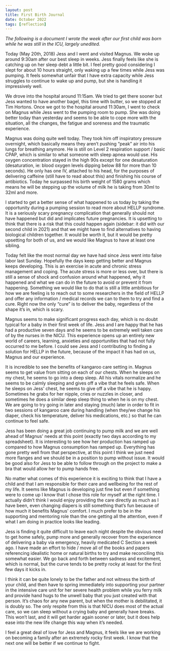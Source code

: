 ```yaml
---
layout: post
title: First Birth Journal
date: October 2022
tags: [reflection]
---
```

*The following is a document I wrote the week after our first child was born while he was still in the ICU, largely unedited.*

Today (May 20th, 2018) Jess and I went and visited Magnus. We woke up around 9:30am after our best sleep in weeks. Jess finally feels like she is catching up on her sleep debt a little bit. I feel pretty good considering I slept for about 10 hours straight, only waking up a few times while Jess was pumping. It feels somewhat unfair that I have extra capacity while Jess struggles to continue to wake up and pump, but she is handling it impressively well.

We drove into the hospital around 11:15am. We tried to get there sooner but Jess wanted to have another bagel, this time with butter, so we stopped at Tim Hortons. Once we got to the hospital around 11:30am, I went to check on Magnus while Jess went to the pumping room to pump. She was doing better today than yesterday and seems to be able to cope more with the situation, all the changes, the fatigue and soreness and the traumatic experience.

Magnus was doing quite well today. They took him off inspiratory pressure overnight, which basically means they aren’t pushing “peak” air into his lungs for breathing anymore. He is still on Level 2 respiration support / basic CPAP, which is similar to what someone with sleep apnea would use. His oxygen concentration stayed in the high 90s except for one desaturation (desaturation, ie: blood oxygen levels dipping below 88 for more than 10 seconds). He only has one IV, attached to his head, for the purposes of delivering caffeine (still have to read about this) and finishing his course of antibiotics. Today he surpassed his birth weight of 1580 grams which means he will be stepping up the volume of milk he is taking from 30ml to 32ml and more.

I started to get a better sense of what happened to us today by taking the opportunity during a pumping session to read more about HELLP syndrome. It is a seriously scary pregnancy complication that generally should not have happened but did and implicates future pregnancies. It is upsetting to think that there is a risk that this could happen again (sidebar: it did with our second child in 2021) and that we might have to find alternatives to having biological children together. It would be worth it, but it would be pretty upsetting for both of us, and we would like Magnus to have at least one sibling.

Today felt like the most normal day we have had since Jess went into false labor last Sunday. Hopefully the days keep getting better and Magnus keeps developing. This is an exercise in acute and chronic stress management and coping. The acute stress is more or less over, but there is still a sense of shock and confusion around what happened, why it happened and what we can do in the future to avoid or prevent it from happening. Something we would like to do that is still a little ambitious for how we are feeling is to reach out to some researchers in the field of HELLP and offer any information / medical records we can to them to try and find a cure. Right now the only “cure” is to deliver the baby, regardless of the shape it’s in, which is scary.

Magnus seems to make significant progress each day, which is no doubt typical for a baby in their first week of life. Jess and I are happy that he has had a productive seven days and he seems to be extremely well taken care of by the nurses in the NICU. This experience opens up an entirely new world of careers, learning, anxieties and opportunities that had not fully occurred to me before. I could see Jess and I contributing to finding a solution for HELLP in the future, because of the impact it has had on us, Magnus and our experience.

It is incredible to see the benefits of kangaroo care setting in. Magnus seems to get value from sitting on each of our chests. When he sleeps on my chest, he seems to go into a deep sleep. All his vitals normalize and he seems to be calmly sleeping and gives off a vibe that he feels safe. When he sleeps on Jess' chest, he seems to give off a vibe that he is happy. Sometimes he grabs for her nipple, cries or nuzzles in closer, and sometimes he does a similar deep sleep thing to when he is on my chest. We are going to try going in later and staying (much) later in order to fit in two sessions of kangaroo care during handling (when they/we change his diaper, check his temperature, deliver his medications, etc.) so that he can continue to feel safe.

Jess has been doing a great job continuing to pump milk and we are well ahead of Magnus' needs at this point (exactly two days according to my spreadsheet). It is interesting to see how her production has ramped up compared to how Magnus consumption has ramped up. Everything has gone pretty well from that perspective, at this point I think we just need more flanges and we should be in a position to pump without issue. It would be good also for Jess to be able to follow through on the project to make a bra that would allow her to pump hands free.

No matter what comes of this experience it is exciting to think that I have a child and that I am responsible for their care and wellbeing for the rest of my life. It seems like Magnus is developing just fine but even if something were to come up I know that I chose this role for myself at the right time. I actually didn’t think I would enjoy providing the care directly as much as I have been, even changing diapers is still something that’s fun because of how much it benefits Magnus' comfort. I much prefer to be in the supporting and mentoring role than the one getting all the attention, even if what I am doing in practice looks like leading.

Jess is finding it quite difficult to leave each night despite the obvious need to get home safely, pump more and generally recover from the experience of delivering a baby via emergency, heavily medicated C Section a week ago. I have made an effort to hide / move all of the books and papers referencing idealistic home or natural births to try and make reconciling this somewhat easier. We go back and forth between sadness and excitement, which is normal, but the curve tends to be pretty rocky at least for the first few days it kicks in.

I think it can be quite lonely to be the father and not witness the birth of your child, and then have to spring immediately into supporting your partner in the intensive care unit for her severe health problem while you ferry milk and provide hand hugs to the unwell baby that you just created with that person. It’s chaos for any new parent, but when the mother is debilitated, it is doubly so. The only respite from this is that NICU does most of the actual care, so we can sleep without a crying baby and generally have breaks. This won’t last, and it will get harder again sooner or later, but it does help ease into the new life change this way when it’s needed.

I feel a great deal of love for Jess and Magnus, it feels like we are working on becoming a family after an extremely rocky first week. I know that the next one will be better if we continue to fight.
